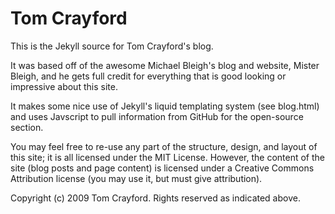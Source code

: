 Tom Crayford
=============

This is the Jekyll source for Tom Crayford's blog.

It was based off of the awesome Michael Bleigh's blog and website, Mister Bleigh, and he gets full credit for everything that is good looking or impressive about this site.

It makes some nice use of Jekyll's liquid templating system (see blog.html) and uses Javscript to pull information from GitHub for the open-source section.

You may feel free to re-use any part of the structure, design, and layout of this site; it is all licensed under the MIT License. However, the content of the site (blog posts and page content) is licensed under a Creative Commons Attribution license (you may use it, but must give attribution).

Copyright (c) 2009 Tom Crayford. Rights reserved as indicated above.